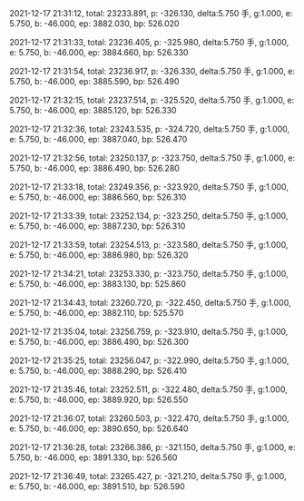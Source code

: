 2021-12-17 21:31:12, total: 23233.891, p: -326.130, delta:5.750 手, g:1.000, e: 5.750, b: -46.000, ep: 3882.030, bp: 526.020

2021-12-17 21:31:33, total: 23236.405, p: -325.980, delta:5.750 手, g:1.000, e: 5.750, b: -46.000, ep: 3884.660, bp: 526.330

2021-12-17 21:31:54, total: 23236.917, p: -326.330, delta:5.750 手, g:1.000, e: 5.750, b: -46.000, ep: 3885.590, bp: 526.490

2021-12-17 21:32:15, total: 23237.514, p: -325.520, delta:5.750 手, g:1.000, e: 5.750, b: -46.000, ep: 3885.120, bp: 526.330

2021-12-17 21:32:36, total: 23243.535, p: -324.720, delta:5.750 手, g:1.000, e: 5.750, b: -46.000, ep: 3887.040, bp: 526.470

2021-12-17 21:32:56, total: 23250.137, p: -323.750, delta:5.750 手, g:1.000, e: 5.750, b: -46.000, ep: 3886.490, bp: 526.280

2021-12-17 21:33:18, total: 23249.356, p: -323.920, delta:5.750 手, g:1.000, e: 5.750, b: -46.000, ep: 3886.560, bp: 526.310

2021-12-17 21:33:39, total: 23252.134, p: -323.250, delta:5.750 手, g:1.000, e: 5.750, b: -46.000, ep: 3887.230, bp: 526.310

2021-12-17 21:33:59, total: 23254.513, p: -323.580, delta:5.750 手, g:1.000, e: 5.750, b: -46.000, ep: 3886.980, bp: 526.320

2021-12-17 21:34:21, total: 23253.330, p: -323.750, delta:5.750 手, g:1.000, e: 5.750, b: -46.000, ep: 3883.130, bp: 525.860

2021-12-17 21:34:43, total: 23260.720, p: -322.450, delta:5.750 手, g:1.000, e: 5.750, b: -46.000, ep: 3882.110, bp: 525.570

2021-12-17 21:35:04, total: 23256.759, p: -323.910, delta:5.750 手, g:1.000, e: 5.750, b: -46.000, ep: 3886.490, bp: 526.300

2021-12-17 21:35:25, total: 23256.047, p: -322.990, delta:5.750 手, g:1.000, e: 5.750, b: -46.000, ep: 3888.290, bp: 526.410

2021-12-17 21:35:46, total: 23252.511, p: -322.480, delta:5.750 手, g:1.000, e: 5.750, b: -46.000, ep: 3889.920, bp: 526.550

2021-12-17 21:36:07, total: 23260.503, p: -322.470, delta:5.750 手, g:1.000, e: 5.750, b: -46.000, ep: 3890.650, bp: 526.640

2021-12-17 21:36:28, total: 23266.386, p: -321.150, delta:5.750 手, g:1.000, e: 5.750, b: -46.000, ep: 3891.330, bp: 526.560

2021-12-17 21:36:49, total: 23265.427, p: -321.210, delta:5.750 手, g:1.000, e: 5.750, b: -46.000, ep: 3891.510, bp: 526.590